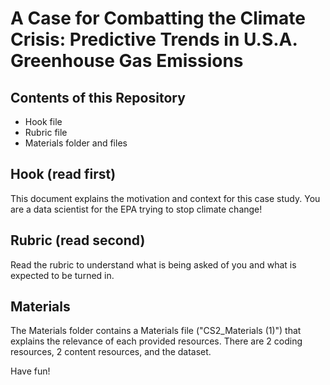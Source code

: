 # A Case for Combatting the Climate Crisis: Predictive Trends in U.S.A. Greenhouse Gas Emissions

## Contents of this Repository
- Hook file
- Rubric file
- Materials folder and files

## Hook (read first)
This document explains the motivation and context for this case study. You are a data scientist for the EPA trying to stop climate change!

## Rubric (read second)
Read the rubric to understand what is being asked of you and what is expected to be turned in.

## Materials
The Materials folder contains a Materials file ("CS2_Materials (1)") that explains the relevance of each provided resources. There are 2 coding resources, 2 content resources, and the dataset.


Have fun!

